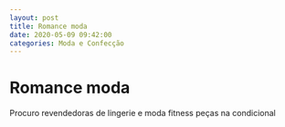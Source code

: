 ```yaml
---
layout: post
title: Romance moda
date: 2020-05-09 09:42:00 
categories: Moda e Confecção
---
```


# Romance moda

Procuro revendedoras  de lingerie e moda fitness peças na condicional 
